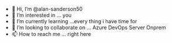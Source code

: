 - 👋 Hi, I’m @alan-sanderson50
- 👀 I’m interested in ... you
- 🌱 I’m currently learning ...every thing i have time for
- 💞️ I’m looking to collaborate on ... Azure DevOps Server Onprem
- 📫 How to reach me ... right here

<!---
alan-sanderson50/alan-sanderson50 is a ✨ special ✨ repository because its `README.md` (this file) appears on your GitHub profile.
You can click the Preview link to take a look at your changes.
--->
